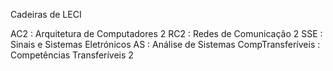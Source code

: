 Cadeiras de LECI

AC2 		  : Arquitetura de Computadores 2
RC2 		  : Redes de Comunicação 2
SSE 		  : Sinais e Sistemas Eletrónicos
AS  		  : Análise de Sistemas
CompTransferíveis : Competências Transferíveis 2